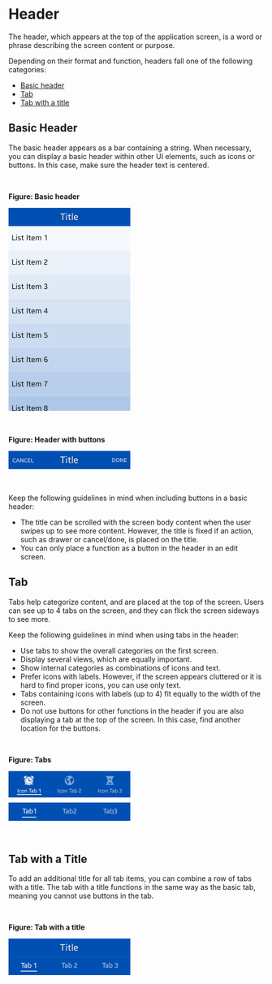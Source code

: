 # Header

The header, which appears at the top of the application screen, is a word or phrase describing the screen content or purpose.

Depending on their format and function, headers fall one of the following categories:

-   [Basic header](#basic_header)
-   [Tab](#tab)
-   [Tab with a title](#tab_title)


<a name="basic_header"></a>
## Basic Header



The basic header appears as a bar containing a string. When necessary, you can display a basic header within other UI elements, such as icons or buttons. In this case, make sure the header text is centered.

 

**Figure: Basic header**

**![](media/tizen-lite-ux-design-guide_designlibrary_v1.1_140922_core_01.png)**

 

**Figure: Header with buttons**

**![](media/tizen-lite-ux-design-guide_designlibrary_v1.1_140922_core_02.png)**

 

Keep the following guidelines in mind when including buttons in a basic header:

-   The title can be scrolled with the screen body content when the user swipes up to see more content. However, the title is fixed if an action, such as drawer or cancel/done, is placed on the title.
-   You can only place a function as a button in the header in an edit screen.



## Tab



Tabs help categorize content, and are placed at the top of the screen. Users can see up to 4 tabs on the screen, and they can flick the screen sideways to see more.

Keep the following guidelines in mind when using tabs in the header:

-   Use tabs to show the overall categories on the first screen.
-   Display several views, which are equally important.
-   Show internal categories as combinations of icons and text.
-   Prefer icons with labels. However, if the screen appears cluttered or it is hard to find proper icons, you can use only text.
-   Tabs containing icons with labels (up to 4) fit equally to the width of the screen.
-   Do not use buttons for other functions in the header if you are also displaying a tab at the top of the screen. In this case, find another location for the buttons.

 

**Figure: Tabs**

**![](media/tabs.png)**

 


<a name="tab_title"></a>
## Tab with a Title



To add an additional title for all tab items, you can combine a row of tabs with a title. The tab with a title functions in the same way as the basic tab, meaning you cannot use buttons in the tab.

 

**Figure: Tab with a title**

![](media/tizen-lite-ux-design-guide_designlibrary_v1.1_140922_core_05.png)
